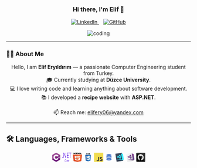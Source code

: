 <h3 align="center">
  Hi there, I'm Elif 👋
</h3>

<p align="center">
  <a href="https://www.linkedin.com/in/elifery06/" title="LinkedIn Profile">
    <img width="22" src="https://github.com/zumrudu-anka/zumrudu-anka/blob/master/images/linkedin.svg" alt="LinkedIn" />
  </a>&nbsp;&nbsp;
  <a href="https://github.com/elifery06" title="GitHub Profile">
    <img width="22" src="https://github.com/zumrudu-anka/zumrudu-anka/blob/master/images/github.svg" alt="GitHub" />
  </a>
</p>

<p align="center">
  <img width="40%" src="https://user-images.githubusercontent.com/65746583/107860542-d4b4f480-6e50-11eb-82eb-0d7e47ca8716.gif" alt="coding" />
</p>

---

### 👩‍💻 About Me

<p align="center">
  Hello, I am <b>Elif Eryıldırım</b> — a passionate Computer Engineering student from Turkey.  
  <br>🎓 Currently studying at <b>Düzce University</b>.  
  <br>💻 I love writing code and learning anything about software development.  
  <br>📚 I developed a <b>recipe website</b> with <b>ASP.NET</b>.  
  <br><br>
  📫 Reach me: <a href="mailto:elifery06@yandex.com">elifery06@yandex.com</a>
</p>

---

## 🛠 Languages, Frameworks & Tools

<p align="center">
  <img title="C#" width="25" height="25" src="https://github.com/Sadikortaoglan/Sadikortaoglan/blob/master/images/cSharp.svg" alt="C#" />
  <img title=".NET Core" width="25" height="25" src="https://github.com/Sadikortaoglan/Sadikortaoglan/blob/master/images/dotnetcore.svg" alt=".NET Core" />
  <img title="HTML5" width="25" height="25" src="https://github.com/Sadikortaoglan/Sadikortaoglan/blob/master/images/html5.svg" alt="HTML5" />
  <img title="CSS3" width="25" height="25" src="https://github.com/Sadikortaoglan/Sadikortaoglan/blob/master/images/css.svg" alt="CSS3" />
  <img title="JavaScript" width="25" height="25" src="https://raw.githubusercontent.com/github/explore/80688e429a7d4ef2fca1e82350fe8e3517d3494d/topics/javascript/javascript.png" alt="JavaScript" />
  <img title="SQL" width="25" height="25" src="https://raw.githubusercontent.com/github/explore/80688e429a7d4ef2fca1e82350fe8e3517d3494d/topics/sql/sql.png" alt="SQL" />
  <img title="VS Code" width="25" height="25" src="https://github.com/Sadikortaoglan/Sadikortaoglan/blob/master/images/vscode.png" alt="VS Code" />
  <img title="Visual Studio" width="25" height="25" src="https://github.com/Sadikortaoglan/Sadikortaoglan/blob/master/images/visualstudio.png" alt="Visual Studio" />
  <img title="GitHub" width="25" height="25" src="https://github.com/Sadikortaoglan/Sadikortaoglan/blob/master/images/github.svg" alt="GitHub" />
</p>

